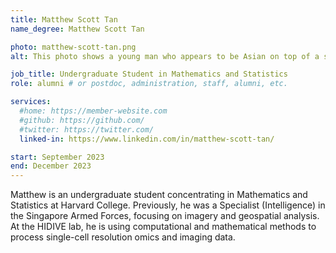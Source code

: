 ```yaml
---
title: Matthew Scott Tan
name_degree: Matthew Scott Tan

photo: matthew-scott-tan.png
alt: This photo shows a young man who appears to be Asian on top of a snowy mountain holding a pair of skis. He’s got medium-short dark hair and is smiling broadly. He’s wearing a black winter jacket.

job_title: Undergraduate Student in Mathematics and Statistics
role: alumni # or postdoc, administration, staff, alumni, etc.

services:
  #home: https://member-website.com
  #github: https://github.com/
  #twitter: https://twitter.com/
  linked-in: https://www.linkedin.com/in/matthew-scott-tan/

start: September 2023
end: December 2023
---
```

Matthew is an undergraduate student concentrating in Mathematics and Statistics at Harvard College. Previously, he was a Specialist (Intelligence) in the Singapore Armed Forces, focusing on imagery and geospatial analysis. At the HIDIVE lab, he is using computational and mathematical methods to process single-cell resolution omics and imaging data.
